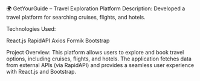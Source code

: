 🌍 GetYourGuide – Travel Exploration Platform
Description:
Developed a travel platform for searching cruises, flights, and hotels.

Technologies Used:

React.js
RapidAPI
Axios
Formik
Bootstrap

Project Overview:
This platform allows users to explore and book travel options, including cruises, flights, and hotels. The application fetches data from external APIs (via RapidAPI) and provides a seamless user experience with React.js and Bootstrap.
